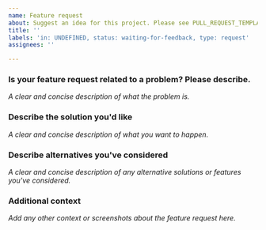 ```yaml
---
name: Feature request
about: Suggest an idea for this project. Please see PULL_REQUEST_TEMPLATE.md.
title: ''
labels: 'in: UNDEFINED, status: waiting-for-feedback, type: request'
assignees: ''

---
```


### Is your feature request related to a problem? Please describe.

*A clear and concise description of what the problem is.*

### Describe the solution you'd like

*A clear and concise description of what you want to happen.*

### Describe alternatives you've considered

*A clear and concise description of any alternative solutions or features you've considered.*

### Additional context

*Add any other context or screenshots about the feature request here.*
